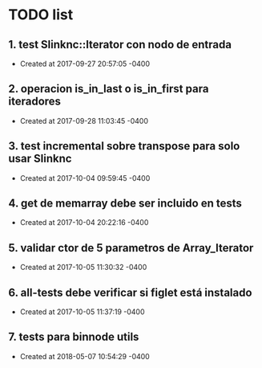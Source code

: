 # TODO list
## 1. test Slinknc::Iterator con nodo de entrada
- Created at   2017-09-27 20:57:05 -0400

## 2. operacion is_in_last o is_in_first para iteradores
- Created at   2017-09-28 11:03:45 -0400

## 3. test incremental sobre transpose para solo usar Slinknc
- Created at   2017-10-04 09:59:45 -0400

## 4. get de memarray debe ser incluido en tests
- Created at   2017-10-04 20:22:16 -0400

## 5. validar ctor de 5 parametros de Array_Iterator
- Created at   2017-10-05 11:30:32 -0400

## 6. all-tests debe verificar si figlet está instalado
- Created at   2017-10-05 11:37:19 -0400

## 7. tests para binnode utils
- Created at   2018-05-07 10:54:29 -0400


